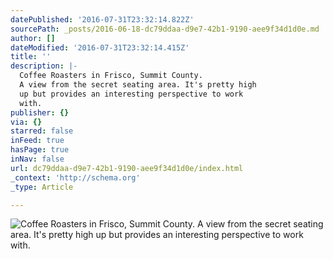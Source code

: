 ```yaml
---
datePublished: '2016-07-31T23:32:14.822Z'
sourcePath: _posts/2016-06-18-dc79ddaa-d9e7-42b1-9190-aee9f34d1d0e.md
author: []
dateModified: '2016-07-31T23:32:14.415Z'
title: ''
description: |-
  Coffee Roasters in Frisco, Summit County. 
  A view from the secret seating area. It's pretty high 
  up but provides an interesting perspective to work 
  with.
publisher: {}
via: {}
starred: false
inFeed: true
hasPage: true
inNav: false
url: dc79ddaa-d9e7-42b1-9190-aee9f34d1d0e/index.html
_context: 'http://schema.org'
_type: Article

---
```

![Coffee Roasters in Frisco, Summit County. 
A view from the secret seating area. It's pretty high 
up but provides an interesting perspective to work 
with.](https://the-grid-user-content.s3-us-west-2.amazonaws.com/e4e35818-d667-4d62-8de8-b6c87b9624f9.jpg)